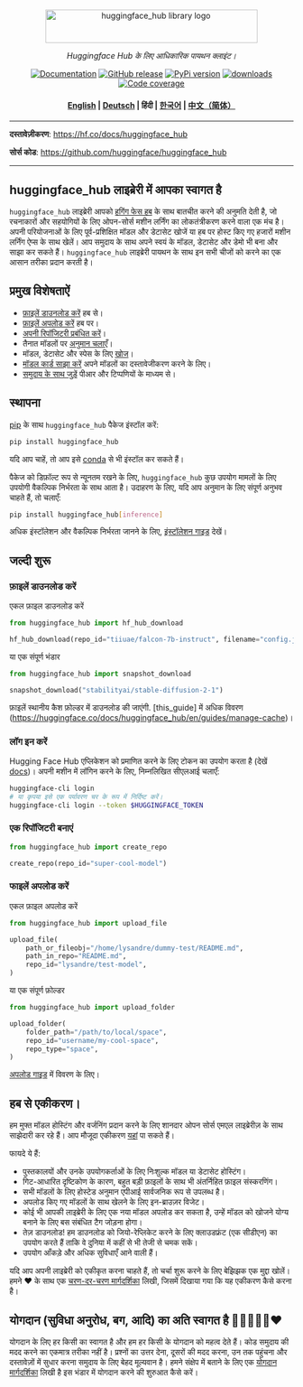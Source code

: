 <p align="center">
  <br/>
    <img alt="huggingface_hub library logo" src="https://huggingface.co/datasets/huggingface/documentation-images/raw/main/huggingface_hub.svg" width="376" height="59" style="max-width: 100%;">
  <br/>
</p>

<p align="center">
    <i>Huggingface Hub के लिए आधिकारिक पायथन क्लाइंट।</i>
</p>

<p align="center">
    <a href="https://huggingface.co/docs/huggingface_hub/ko/index"><img alt="Documentation" src="https://img.shields.io/website/http/huggingface.co/docs/huggingface_hub/index.svg?down_color=red&down_message=offline&up_message=online&label=doc"></a>
    <a href="https://github.com/huggingface/huggingface_hub/releases"><img alt="GitHub release" src="https://img.shields.io/github/release/huggingface/huggingface_hub.svg"></a>
    <a href="https://github.com/huggingface/huggingface_hub"><img alt="PyPi version" src="https://img.shields.io/pypi/pyversions/huggingface_hub.svg"></a>
    <a href="https://pypi.org/project/huggingface-hub"><img alt="downloads" src="https://static.pepy.tech/badge/huggingface_hub/month"></a>
    <a href="https://codecov.io/gh/huggingface/huggingface_hub"><img alt="Code coverage" src="https://codecov.io/gh/huggingface/huggingface_hub/branch/main/graph/badge.svg?token=RXP95LE2XL"></a>
</p>

<h4 align="center">
    <p>
        <a href="https://github.com/huggingface/huggingface_hub/blob/main/README.md">English</a> |
        <a href="https://github.com/huggingface/huggingface_hub/blob/main/README_de.md">Deutsch</a> |
        <b>हिंदी</b>  |
        <a href="https://github.com/huggingface/huggingface_hub/blob/main/README_ko.md">한국어</a> |
        <a href="https://github.com/huggingface/huggingface_hub/blob/main/README_cn.md">中文（简体）</a>
    <p>
</h4>

---

**दस्तावेज़ीकरण**: <a href="https://hf.co/docs/huggingface_hub" target="_blank">https://hf.co/docs/huggingface_hub</a>

**सोर्स कोड**: <a href="https://github.com/huggingface/huggingface_hub" target="_blank">https://github.com/huggingface/huggingface_hub</a>

---

## huggingface_hub लाइब्रेरी में आपका स्वागत है

`huggingface_hub` लाइब्रेरी आपको [हगिंग फेस हब](https://huggingface.co/) के साथ बातचीत करने की अनुमति देती है, जो रचनाकारों और सहयोगियों के लिए ओपन-सोर्स मशीन लर्निंग का लोकतंत्रीकरण करने वाला एक मंच है। अपनी परियोजनाओं के लिए पूर्व-प्रशिक्षित मॉडल और डेटासेट खोजें या हब पर होस्ट किए गए हजारों मशीन लर्निंग ऐप्स के साथ खेलें। आप समुदाय के साथ अपने स्वयं के मॉडल, डेटासेट और डेमो भी बना और साझा कर सकते हैं। `huggingface_hub` लाइब्रेरी पायथन के साथ इन सभी चीजों को करने का एक आसान तरीका प्रदान करती है।

## प्रमुख विशेषताऐं

- [फ़ाइलें डाउनलोड करें](https://huggingface.co/docs/huggingface_hub/en/guides/download) हब से।
- [फ़ाइलें अपलोड करें](https://huggingface.co/docs/huggingface_hub/en/guides/upload) हब पर।
- [अपनी रिपॉजिटरी प्रबंधित करें](https://huggingface.co/docs/huggingface_hub/en/guides/repository)।
- तैनात मॉडलों पर [अनुमान चलाएँ](https://huggingface.co/docs/huggingface_hub/en/guides/inference)।
- मॉडल, डेटासेट और स्पेस के लिए [खोज](https://huggingface.co/docs/huggingface_hub/en/guides/search)।
- [मॉडल कार्ड साझा करें](https://huggingface.co/docs/huggingface_hub/en/guides/model-cards) अपने मॉडलों का दस्तावेजीकरण करने के लिए।
- [समुदाय के साथ जुड़ें](https://huggingface.co/docs/huggingface_hub/en/guides/community) पीआर और टिप्पणियों के माध्यम से।

## स्थापना

[pip](https://pypi.org/project/huggingface-hub/) के साथ `huggingface_hub` पैकेज इंस्टॉल करें:

```bash
pip install huggingface_hub
```

यदि आप चाहें, तो आप इसे [conda](https://huggingface.co/docs/huggingface_hub/en/installation#install-with-conda) से भी इंस्टॉल कर सकते हैं।

पैकेज को डिफ़ॉल्ट रूप से न्यूनतम रखने के लिए, `huggingface_hub` कुछ उपयोग मामलों के लिए उपयोगी वैकल्पिक निर्भरता के साथ आता है। उदाहरण के लिए, यदि आप अनुमान के लिए संपूर्ण अनुभव चाहते हैं, तो चलाएँ:

```bash
pip install huggingface_hub[inference]
```

अधिक इंस्टॉलेशन और वैकल्पिक निर्भरता जानने के लिए, [इंस्टॉलेशन गाइड](https://huggingface.co/docs/huggingface_hub/en/installation) देखें।

## जल्दी शुरू

### फ़ाइलें डाउनलोड करें

एकल फ़ाइल डाउनलोड करें

```py
from huggingface_hub import hf_hub_download

hf_hub_download(repo_id="tiiuae/falcon-7b-instruct", filename="config.json")
```

या एक संपूर्ण भंडार

```py
from huggingface_hub import snapshot_download

snapshot_download("stabilityai/stable-diffusion-2-1")
```

फ़ाइलें स्थानीय कैश फ़ोल्डर में डाउनलोड की जाएंगी. [this_guide] में अधिक विवरण (https://huggingface.co/docs/huggingface_hub/en/guides/manage-cache)।

### लॉग इन करें

Hugging Face Hub एप्लिकेशन को प्रमाणित करने के लिए टोकन का उपयोग करता है (देखें [docs](https://huggingface.co/docs/hub/security-tokens))। अपनी मशीन में लॉगिन करने के लिए, निम्नलिखित सीएलआई चलाएँ:

```bash
huggingface-cli login
# या कृपया इसे एक पर्यावरण चर के रूप में निर्दिष्ट करें।
huggingface-cli login --token $HUGGINGFACE_TOKEN
```

### एक रिपॉजिटरी बनाएं

```py
from huggingface_hub import create_repo

create_repo(repo_id="super-cool-model")
```

### फाइलें अपलोड करें

एकल फ़ाइल अपलोड करें

```py
from huggingface_hub import upload_file

upload_file(
    path_or_fileobj="/home/lysandre/dummy-test/README.md",
    path_in_repo="README.md",
    repo_id="lysandre/test-model",
)
```

या एक संपूर्ण फ़ोल्डर

```py
from huggingface_hub import upload_folder

upload_folder(
    folder_path="/path/to/local/space",
    repo_id="username/my-cool-space",
    repo_type="space",
)
```

[अपलोड गाइड](https://huggingface.co/docs/huggingface_hub/en/guides/upload) में विवरण के लिए।

## हब से एकीकरण।

हम मुफ्त मॉडल होस्टिंग और वर्जनिंग प्रदान करने के लिए शानदार ओपन सोर्स एमएल लाइब्रेरीज़ के साथ साझेदारी कर रहे हैं। आप मौजूदा एकीकरण [यहां](https://huggingface.co/docs/hub/libraries) पा सकते हैं।

फायदे ये हैं:

- पुस्तकालयों और उनके उपयोगकर्ताओं के लिए निःशुल्क मॉडल या डेटासेट होस्टिंग।
- गिट-आधारित दृष्टिकोण के कारण, बहुत बड़ी फ़ाइलों के साथ भी अंतर्निहित फ़ाइल संस्करणिंग।
- सभी मॉडलों के लिए होस्टेड अनुमान एपीआई सार्वजनिक रूप से उपलब्ध है।
- अपलोड किए गए मॉडलों के साथ खेलने के लिए इन-ब्राउज़र विजेट।
- कोई भी आपकी लाइब्रेरी के लिए एक नया मॉडल अपलोड कर सकता है, उन्हें मॉडल को खोजने योग्य बनाने के लिए बस संबंधित टैग जोड़ना होगा।
- तेज़ डाउनलोड! हम डाउनलोड को जियो-रेप्लिकेट करने के लिए क्लाउडफ्रंट (एक सीडीएन) का उपयोग करते हैं ताकि वे दुनिया में कहीं से भी तेजी से चमक सकें।
- उपयोग आँकड़े और अधिक सुविधाएँ आने वाली हैं।

यदि आप अपनी लाइब्रेरी को एकीकृत करना चाहते हैं, तो चर्चा शुरू करने के लिए बेझिझक एक मुद्दा खोलें। हमने ❤️ के साथ एक [चरण-दर-चरण मार्गदर्शिका](https://huggingface.co/docs/hub/adding-a-library) लिखी, जिसमें दिखाया गया कि यह एकीकरण कैसे करना है।

## योगदान (सुविधा अनुरोध, बग, आदि) का अति स्वागत है 💙💚💛💜🧡❤️

योगदान के लिए हर किसी का स्वागत है और हम हर किसी के योगदान को महत्व देते हैं। कोड समुदाय की मदद करने का एकमात्र तरीका नहीं है।
प्रश्नों का उत्तर देना, दूसरों की मदद करना, उन तक पहुंचना और दस्तावेज़ों में सुधार करना समुदाय के लिए बेहद मूल्यवान है।
हमने संक्षेप में बताने के लिए एक [योगदान मार्गदर्शिका](https://github.com/huggingface/huggingface_hub/blob/main/CONTRIBUTING.md) लिखी है
इस भंडार में योगदान करने की शुरुआत कैसे करें।
